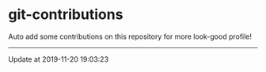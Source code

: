 # git-contributions

Auto add some contributions on this repository for more look-good profile!

---

Update at 2019-11-20 19:03:23
